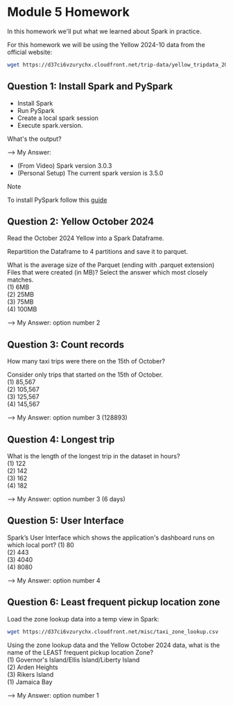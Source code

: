 # Module 5 Homework

In this homework we'll put what we learned about Spark in practice.

For this homework we will be using the Yellow 2024-10 data from the official website: 

```bash
wget https://d37ci6vzurychx.cloudfront.net/trip-data/yellow_tripdata_2024-10.parquet
```


## Question 1: Install Spark and PySpark

- Install Spark
- Run PySpark
- Create a local spark session
- Execute spark.version.

What's the output? 

--> My Answer: 
- (From Video) Spark version 3.0.3
- (Personal Setup) The current spark version is 3.5.0

> [!NOTE]
> To install PySpark follow this [guide](https://github.com/DataTalksClub/data-engineering-zoomcamp/blob/main/05-batch/setup/pyspark.md)


## Question 2: Yellow October 2024

Read the October 2024 Yellow into a Spark Dataframe.

Repartition the Dataframe to 4 partitions and save it to parquet.

What is the average size of the Parquet (ending with .parquet extension) Files that were created (in MB)? Select the answer which most closely matches. <br>
(1) 6MB <br>
(2) 25MB <br>
(3) 75MB <br>
(4) 100MB <br>

--> My Answer: option number 2

## Question 3: Count records 

How many taxi trips were there on the 15th of October?

Consider only trips that started on the 15th of October. <br>
(1) 85,567 <br>
(2) 105,567 <br>
(3) 125,567 <br>
(4) 145,567 <br>

--> My Answer: option number 3 (128893)

## Question 4: Longest trip

What is the length of the longest trip in the dataset in hours? <br>
(1) 122 <br>
(2) 142 <br>
(3) 162 <br>
(4) 182 <br>

--> My Answer: option number 3 (6 days)

## Question 5: User Interface

Spark’s User Interface which shows the application's dashboard runs on which local port?
(1) 80 <br>
(2) 443 <br>
(3) 4040 <br>
(4) 8080 <br>

--> My Answer: option number 4

## Question 6: Least frequent pickup location zone

Load the zone lookup data into a temp view in Spark:

```bash
wget https://d37ci6vzurychx.cloudfront.net/misc/taxi_zone_lookup.csv
```

Using the zone lookup data and the Yellow October 2024 data, what is the name of the LEAST frequent pickup location Zone? <br>
(1) Governor's Island/Ellis Island/Liberty Island <br>
(2) Arden Heights <br>
(3) Rikers Island <br>
(1) Jamaica Bay <br>

--> My Answer: option number 1
